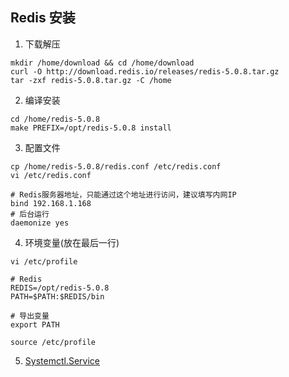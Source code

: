 ## Redis 安装
1. 下载解压
```
mkdir /home/download && cd /home/download
curl -O http://download.redis.io/releases/redis-5.0.8.tar.gz
tar -zxf redis-5.0.8.tar.gz -C /home
```
2. 编译安装
```
cd /home/redis-5.0.8
make PREFIX=/opt/redis-5.0.8 install
```
3. 配置文件
```
cp /home/redis-5.0.8/redis.conf /etc/redis.conf
vi /etc/redis.conf

# Redis服务器地址，只能通过这个地址进行访问，建议填写内网IP
bind 192.168.1.168
# 后台运行
daemonize yes
```
4. 环境变量(放在最后一行)
```
vi /etc/profile

# Redis
REDIS=/opt/redis-5.0.8
PATH=$PATH:$REDIS/bin

# 导出变量
export PATH

source /etc/profile
```
5. [Systemctl.Service](centos.systemctl.md)
